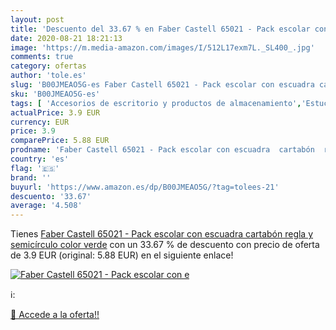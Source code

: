 ```yaml
---
layout: post
title: 'Descuento del 33.67 % en Faber Castell 65021 - Pack escolar con e'
date: 2020-08-21 18:21:13
image: 'https://m.media-amazon.com/images/I/512L17exm7L._SL400_.jpg'
comments: true
category: ofertas
author: 'tole.es'
slug: 'B00JMEAO5G-es Faber Castell 65021 - Pack escolar con escuadra cartabón...'
sku: 'B00JMEAO5G-es'
tags: [ 'Accesorios de escritorio y productos de almacenamiento','Estuches escolares','Herramientas de mano para jardinería','Jardinería','Jardín','Material de oficina','Materiales, organizadores y dispensadores de escritorio','Oficina y papelería','Tijeras de podar para jardinería','cartabón','castell','escolar','faber', ]
actualPrice: 3.9 EUR
currency: EUR
price: 3.9
comparePrice: 5.88 EUR
prodname: 'Faber Castell 65021 - Pack escolar con escuadra  cartabón  regla y semicírculo  color verde'
country: 'es'
flag: '🇪🇸'
brand: ''
buyurl: 'https://www.amazon.es/dp/B00JMEAO5G/?tag=tolees-21'
descuento: '33.67'
average: '4.508'
---
```


Tienes [Faber Castell 65021 - Pack escolar con escuadra  cartabón  regla y semicírculo  color verde](https://www.amazon.es/dp/B00JMEAO5G/?tag=tolees-21) con un 33.67 % de descuento con precio de oferta de 3.9 EUR (original: 5.88 EUR) en el siguiente enlace!

[![Faber Castell 65021 - Pack escolar con e](https://m.media-amazon.com/images/I/512L17exm7L._SL400_.jpg)](https://www.amazon.es/dp/B00JMEAO5G/?tag=tolees-21)

ℹ️:


[🛒 Accede a la oferta!!](https://www.amazon.es/dp/B00JMEAO5G/?tag=tolees-21)
